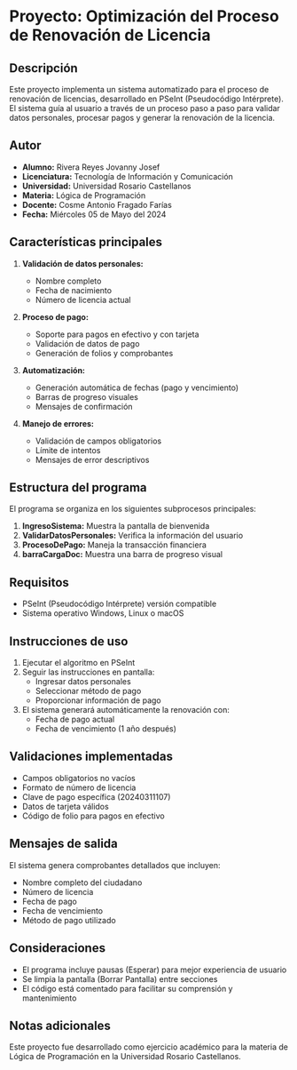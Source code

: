 # Proyecto: Optimización del Proceso de Renovación de Licencia

## Descripción
Este proyecto implementa un sistema automatizado para el proceso de renovación de licencias, desarrollado en PSeInt (Pseudocódigo Intérprete). El sistema guía al usuario a través de un proceso paso a paso para validar datos personales, procesar pagos y generar la renovación de la licencia.

## Autor
- **Alumno:** Rivera Reyes Jovanny Josef
- **Licenciatura:** Tecnología de Información y Comunicación
- **Universidad:** Universidad Rosario Castellanos
- **Materia:** Lógica de Programación
- **Docente:** Cosme Antonio Fragado Farías
- **Fecha:** Miércoles 05 de Mayo del 2024

## Características principales
1. **Validación de datos personales:**
   - Nombre completo
   - Fecha de nacimiento
   - Número de licencia actual

2. **Proceso de pago:**
   - Soporte para pagos en efectivo y con tarjeta
   - Validación de datos de pago
   - Generación de folios y comprobantes

3. **Automatización:**
   - Generación automática de fechas (pago y vencimiento)
   - Barras de progreso visuales
   - Mensajes de confirmación

4. **Manejo de errores:**
   - Validación de campos obligatorios
   - Límite de intentos
   - Mensajes de error descriptivos

## Estructura del programa
El programa se organiza en los siguientes subprocesos principales:

1. **IngresoSistema:** Muestra la pantalla de bienvenida
2. **ValidarDatosPersonales:** Verifica la información del usuario
3. **ProcesoDePago:** Maneja la transacción financiera
4. **barraCargaDoc:** Muestra una barra de progreso visual

## Requisitos
- PSeInt (Pseudocódigo Intérprete) versión compatible
- Sistema operativo Windows, Linux o macOS

## Instrucciones de uso
1. Ejecutar el algoritmo en PSeInt
2. Seguir las instrucciones en pantalla:
   - Ingresar datos personales
   - Seleccionar método de pago
   - Proporcionar información de pago
3. El sistema generará automáticamente la renovación con:
   - Fecha de pago actual
   - Fecha de vencimiento (1 año después)

## Validaciones implementadas
- Campos obligatorios no vacíos
- Formato de número de licencia
- Clave de pago específica (20240311107)
- Datos de tarjeta válidos
- Código de folio para pagos en efectivo

## Mensajes de salida
El sistema genera comprobantes detallados que incluyen:
- Nombre completo del ciudadano
- Número de licencia
- Fecha de pago
- Fecha de vencimiento
- Método de pago utilizado

## Consideraciones
- El programa incluye pausas (Esperar) para mejor experiencia de usuario
- Se limpia la pantalla (Borrar Pantalla) entre secciones
- El código está comentado para facilitar su comprensión y mantenimiento

## Notas adicionales
Este proyecto fue desarrollado como ejercicio académico para la materia de Lógica de Programación en la Universidad Rosario Castellanos.